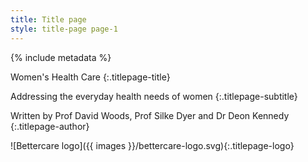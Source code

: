 ```yaml
---
title: Title page
style: title-page page-1
---
```


{% include metadata %}

Women's Health Care
{:.titlepage-title}

Addressing the everyday health needs of women
{:.titlepage-subtitle}

Written by Prof David Woods, Prof Silke Dyer and Dr Deon Kennedy
{:.titlepage-author}

![Bettercare logo]({{ images }}/bettercare-logo.svg){:.titlepage-logo}
